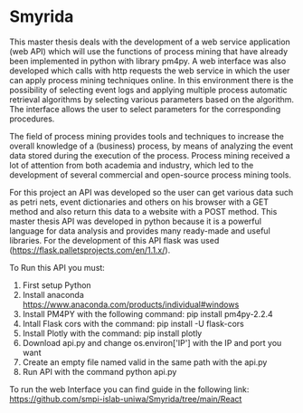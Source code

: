 # Smyrida

This master thesis deals with the development of a web service application (web API) which will use the functions of process mining that have already been implemented in python with library pm4py. A web interface was also developed which calls with http requests the web service in which the user can apply process mining techniques online. In this environment there is the possibility of selecting event logs and applying multiple process automatic retrieval algorithms by selecting various parameters based on the algorithm. The interface allows the user to select parameters for the corresponding procedures.

The field of process mining provides tools and techniques to increase the overall knowledge of a (business) process, by means of analyzing the event data stored during the execution of the process. Process mining received a lot of attention from both academia and industry, which led to the development of several commercial and open-source process mining tools. 

For this project an API was developed so the user can get various data such as petri nets, event dictionaries and others on his browser with a GET method and also return this data to a website with a POST method. This master thesis API was developed in python because it is a powerful language for data analysis and provides many ready-made and useful libraries. For the development of this API flask was used (https://flask.palletsprojects.com/en/1.1.x/).

To Run this API you must:

1) First setup Python 
2) Install anaconda https://www.anaconda.com/products/individual#windows
3) Install PM4PY with the following command: pip install pm4py-2.2.4
4) Intall Flask cors with the command: pip install -U flask-cors
5) Install Plotly with the command: pip install plotly 
6) Download api.py and change os.environ['IP'] with the IP and port you want 
7) Create an empty file named valid in the same path with the api.py
8) Run API with the command python api.py

To run the web Interface you can find guide in the following link:
https://github.com/smpi-islab-uniwa/Smyrida/tree/main/React
